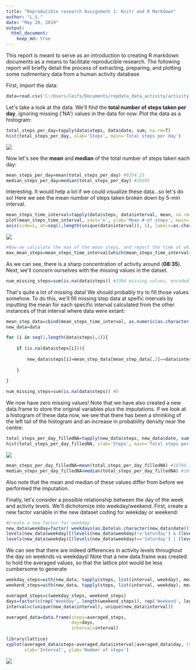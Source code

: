 ```yaml
---
title: "Reproducible research Assignment 1: Knitr and R Markdown"
author: "L.S."
date: "May 20, 2019"
output: 
  html_document:
    keep_md: true
---
```


This report is meant to serve as an introduction to creating R markdown documents as a means to facilitate reproducible research. The following report will briefly detail the process of extracting, preparing, and plotting some rudimentary data from a human activity database

First, import the data:

```r
data=read.csv('C:/Users/leifs/Documents/repdata_data_activity/activity.csv')
```

Let's take a look at the data. We'll find the **total number of steps taken per day**, ignoring missing ('NA') values in the data for now. Plot the data as a histogram:

```r
total_steps_per_day=tapply(data$steps, data$date, sum, na.rm=T)
hist(total_steps_per_day, xlab='Steps', main='Total steps per day')
```

![](PA1_files/figure-html/unnamed-chunk-2-1.png)<!-- -->

Now let's see the **mean** and **median** of the total number of steps taken each day:

```r
mean_steps_per_day=mean(total_steps_per_day) #9354.23
median_steps_per_day=median(total_steps_per_day) #10395
```

Interesting. It would help a lot if we could visualize these data...so let's do so! Here we see the mean number of steps taken broken down by 5-min interval.


```r
mean_steps_time_interval=tapply(data$steps, data$interval, mean, na.rm=T)
plot(mean_steps_time_interval, xaxt='n', ylab='Mean # of steps', main='Mean Number of Steps Taken per Time Interval', xlab='Time interval (24h clock)', type='l')
axis(side=1, at=seq(1,length(unique(data$interval)), 1), labels=as.character(unique(data$interval)))
```

![](PA1_files/figure-html/unnamed-chunk-4-1.png)<!-- -->

```r
#Now we calculate the max of the mean steps, and report the time at which it occurs
max_mean_steps=mean_steps_time_interval[which(mean_steps_time_interval==max(mean_steps_time_interval))] #206.17 steps at 08:35 on the clock
```

As we can see, there is a sharp concentration of activity around (**08:35**). Next, we'll concern ourselves with the missing values in the datset.


```r
num_missing_steps=sum(is.na(data$steps)) #2304 missing values, encoded as NA
```

That's quite a lot of missing data! We should probably try to fill those values somehow. To do this, we'll fill missing step data at speific intervals by inputting the mean for each specific interval calculated from the other instances of that interval where data were extant:


```r
mean_step_data=cbind(mean_steps_time_interval, as.numeric(as.character(unique(data$interval))))
new_data=data

for (i in seq(1,length(data$steps),1)){
    
    if (is.na(data$steps[i])){
        
        new_data$steps[i]=mean_step_data[mean_step_data[,2]==data$interval[i],1]
        
    }
    
}

num_missing_steps=sum(is.na(data$steps)) #0
```

We now have zero missing values! Note that we have also created a new data.frame to store the original variables plus the imputations. If we look at a histogram of these data now, we see that there has been a shrinking of the left tail of the histogram and an increase in probability density near the centre:


```r
total_steps_per_day_filledNA=tapply(new_data$steps, new_data$date, sum, na.rm=T)
hist(total_steps_per_day_filledNA, xlab='Steps', main='Total steps per day - filled NA values')
```

![](PA1_files/figure-html/unnamed-chunk-7-1.png)<!-- -->

```r
mean_steps_per_day_filledNA=mean(total_steps_per_day_filledNA) #10766.19
median_steps_per_day_filledNA=median(total_steps_per_day_filledNA) #10766.19
```

Also note that the mean and median of these values differ from before we performed the imputation. 

Finally, let's consider a possible relationship between the day of the week and activity levels. We'll dichotomize into weekday/weekend. First, create a new factor variable in the new dataset coding for weekday or weekend:


```r
#Create a new factor for weekday
new_data$weekday=factor( weekdays(as.Date(as.character(new_data$date))) )
levels(new_data$weekday)[(levels(new_data$weekday)!='Saturday') & (levels(new_data$weekday)!='Sunday')]='Weekday'
levels(new_data$weekday)[(levels(new_data$weekday)=='Saturday') | (levels(new_data$weekday)=='Sunday')]='Weekend'
```

We can see that there are indeed differences in activity levels throughout the day on weeknds vs weekdays! Note that a new data.frame was created to hold the averaged values, so that the lattice plot would be less cumbersome to generate


```r
weekday_steps=with(new_data, tapply(steps, list(interval, weekday), mean))[,1]
weekend_steps=with(new_data, tapply(steps, list(interval, weekday), mean))[,2]

averaged_steps=c(weekday_steps, weekend_steps)
days=factor(c(rep('Weekday', length(weekend_steps)), rep('Weekend', length(weekend_steps))))
interval=c(unique(new_data$interval), unique(new_data$interval))

averaged_data=data.frame(steps=averaged_steps,
                         day=days,
                         interval=interval)
                         
library(lattice)
xyplot(averaged_data$steps~averaged_data$interval|averaged_data$day, type='l', layout=c(1,2),
       xlab='Interval', ylab='Number of steps')
```

![](PA1_files/figure-html/unnamed-chunk-9-1.png)<!-- -->

